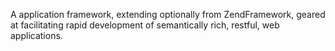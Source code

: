 A application framework, extending optionally from ZendFramework, geared at facilitating rapid development of semantically rich, restful, web applications.
